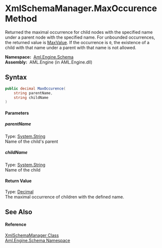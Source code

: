 XmlSchemaManager.MaxOccurence Method
====================================
Returned the maximal occurrence for child nodes with the specified name under a parent node with the specified name. For unbounded occurrences, the returned value is [MaxValue][1]. If the occurrence is `0`, the existence of a child with that name under a parent with that name is not allowed.

  **Namespace:**  [Aml.Engine.Schema][2]  
  **Assembly:**  AML.Engine (in AML.Engine.dll)

Syntax
------

```csharp
public decimal MaxOccurence(
	string parentName,
	string childName
)
```

#### Parameters

##### *parentName*
Type: [System.String][3]  
Name of the child's parent

##### *childName*
Type: [System.String][3]  
Name of the child

#### Return Value
Type: [Decimal][4]  
The maximal occurrence of children with the defined name.

See Also
--------

#### Reference
[XmlSchemaManager Class][5]  
[Aml.Engine.Schema Namespace][2]  

[1]: https://docs.microsoft.com/dotnet/api/system.decimal.maxvalue
[2]: ../README.md
[3]: https://docs.microsoft.com/dotnet/api/system.string
[4]: https://docs.microsoft.com/dotnet/api/system.decimal
[5]: README.md
[6]: https://www.automationml.org
[7]: ../../icons/logoShade.png